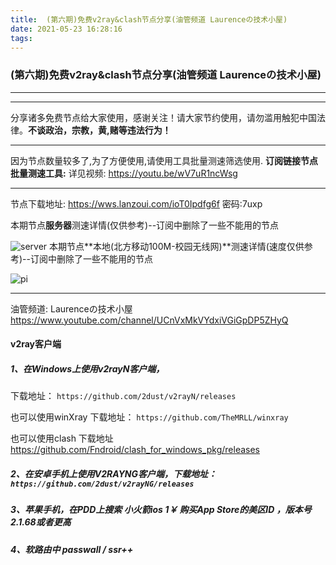 ```yaml
---
title:  (第六期)免费v2ray&clash节点分享(油管频道 Laurenceの技术小屋)
date: 2021-05-23 16:28:16
tags:
---
```

### (第六期)免费v2ray&clash节点分享(油管频道 Laurenceの技术小屋)


* * *

***
分享诸多免费节点给大家使用，感谢关注！请大家节约使用，请勿滥用触犯中国法律。**不谈政治，宗教，黄,赌等违法行为！**

* * *
因为节点数量较多了,为了方便使用,请使用工具批量测速筛选使用.
**订阅链接节点批量测速工具:**
详见视频:  https://youtu.be/wV7uR1ncWsg

* * *


节点下载地址:  https://wws.lanzoui.com/ioT0Ipdfg6f
密码:7uxp


本期节点**服务器**测速详情(仅供参考)--订阅中删除了一些不能用的节点

![server](https://cdn.jsdelivr.net/gh/jth445600/picgo@master/img/server.png)
本期节点**本地(北方移动100M-校园无线网)**测速详情(速度仅供参考)--订阅中删除了一些不能用的节点

![pi](https://cdn.jsdelivr.net/gh/jth445600/picgo@master/img/pi.png)

* * *


油管频道: Laurenceの技术小屋  https://www.youtube.com/channel/UCnVxMkVYdxiVGiGpDP5ZHyQ

#### v2ray客户端

##### 1、在Windows上使用v2rayN客户端，
下载地址： `https://github.com/2dust/v2rayN/releases`

也可以使用winXray
下载地址： `https://github.com/TheMRLL/winxray`

也可以使用clash
下载地址  https://github.com/Fndroid/clash_for_windows_pkg/releases


##### 2、在安卓手机上使用V2RAYNG客户端，下载地址：`https://github.com/2dust/v2rayNG/releases`

##### 3、苹果手机，在PDD上搜索 小火箭ios  1￥ 购买App Store的美区ID ，**版本号2.1.68或者更高**
##### 4、软路由中 passwall  / ssr++